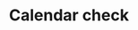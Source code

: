 ---
title: Calendar check
tags: ["calendar", "check", "event", "schedule", "appointment", "completed"]
icon: calendar-check
svg: '<svg xmlns="http://www.w3.org/2000/svg" width="24" height="24" fill="none" viewBox="0 0 24 24" stroke-width="1.5" stroke-linecap="round" stroke-linejoin="round" stroke="currentColor"><path d="M16.5 5V3m-9 2V3M3.25 8h17.5m-10.492 6.242 1.034 1.181c.095.109.266.1.35-.016l2.1-2.907"/><path d="M3 10.044c0-2.115 0-3.173.436-3.981a3.896 3.896 0 0 1 1.748-1.651C6.04 4 7.16 4 9.4 4h5.2c2.24 0 3.36 0 4.216.412.753.362 1.364.94 1.748 1.65.436.81.436 1.868.436 3.983v4.912c0 2.115 0 3.173-.436 3.981a3.896 3.896 0 0 1-1.748 1.651C17.96 21 16.84 21 14.6 21H9.4c-2.24 0-3.36 0-4.216-.412a3.896 3.896 0 0 1-1.748-1.65C3 18.128 3 17.07 3 14.955z"/></svg>'
---